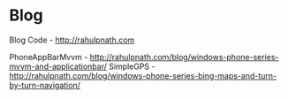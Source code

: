 Blog
====

Blog Code - http://rahulpnath.com

PhoneAppBarMvvm - http://rahulpnath.com/blog/windows-phone-series-mvvm-and-applicationbar/
SimpleGPS - http://rahulpnath.com/blog/windows-phone-series-bing-maps-and-turn-by-turn-navigation/
